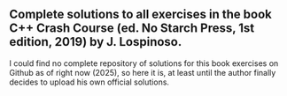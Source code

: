 **Complete solutions to all exercises in the book C++ Crash Course (ed. No Starch Press, 1st edition, 2019) by J. Lospinoso.**
---

I could find no complete repository of solutions for this book exercises on Github as of right now (2025), so here it is, at least until the author finally decides to upload his own official solutions.
